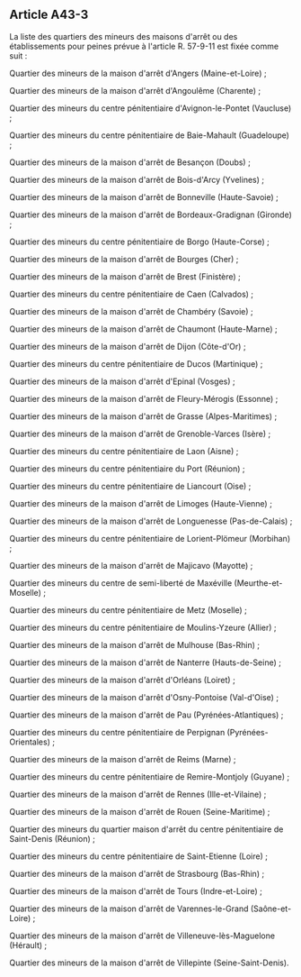 Article A43-3
----
La liste des quartiers des mineurs des maisons d'arrêt ou des établissements
pour peines prévue à l'article R. 57-9-11 est fixée comme suit :

Quartier des mineurs de la maison d'arrêt d'Angers (Maine-et-Loire) ;

Quartier des mineurs de la maison d'arrêt d'Angoulême (Charente) ;

Quartier des mineurs du centre pénitentiaire d'Avignon-le-Pontet (Vaucluse) ;

Quartier des mineurs du centre pénitentiaire de Baie-Mahault (Guadeloupe) ;

Quartier des mineurs de la maison d'arrêt de Besançon (Doubs) ;

Quartier des mineurs de la maison d'arrêt de Bois-d'Arcy (Yvelines) ;

Quartier des mineurs de la maison d'arrêt de Bonneville (Haute-Savoie) ;

Quartier des mineurs de la maison d'arrêt de Bordeaux-Gradignan (Gironde) ;

Quartier des mineurs du centre pénitentiaire de Borgo (Haute-Corse) ;

Quartier des mineurs de la maison d'arrêt de Bourges (Cher) ;

Quartier des mineurs de la maison d'arrêt de Brest (Finistère) ;

Quartier des mineurs du centre pénitentiaire de Caen (Calvados) ;

Quartier des mineurs de la maison d'arrêt de Chambéry (Savoie) ;

Quartier des mineurs de la maison d'arrêt de Chaumont (Haute-Marne) ;

Quartier des mineurs de la maison d'arrêt de Dijon (Côte-d'Or) ;

Quartier des mineurs du centre pénitentiaire de Ducos (Martinique) ;

Quartier des mineurs de la maison d'arrêt d'Epinal (Vosges) ;

Quartier des mineurs de la maison d'arrêt de Fleury-Mérogis (Essonne) ;

Quartier des mineurs de la maison d'arrêt de Grasse (Alpes-Maritimes) ;

Quartier des mineurs de la maison d'arrêt de Grenoble-Varces (Isère) ;

Quartier des mineurs du centre pénitentiaire de Laon (Aisne) ;

Quartier des mineurs du centre pénitentiaire du Port (Réunion) ;

Quartier des mineurs du centre pénitentiaire de Liancourt (Oise) ;

Quartier des mineurs de la maison d'arrêt de Limoges (Haute-Vienne) ;

Quartier des mineurs de la maison d'arrêt de Longuenesse (Pas-de-Calais) ;

Quartier des mineurs du centre pénitentiaire de Lorient-Plömeur (Morbihan) ;

Quartier des mineurs de la maison d'arrêt de Majicavo (Mayotte) ;

Quartier des mineurs du centre de semi-liberté de Maxéville (Meurthe-et-Moselle)
;

Quartier des mineurs du centre pénitentiaire de Metz (Moselle) ;

Quartier des mineurs du centre pénitentiaire de Moulins-Yzeure (Allier) ;

Quartier des mineurs de la maison d'arrêt de Mulhouse (Bas-Rhin) ;

Quartier des mineurs de la maison d'arrêt de Nanterre (Hauts-de-Seine) ;

Quartier des mineurs de la maison d'arrêt d'Orléans (Loiret) ;

Quartier des mineurs de la maison d'arrêt d'Osny-Pontoise (Val-d'Oise) ;

Quartier des mineurs de la maison d'arrêt de Pau (Pyrénées-Atlantiques) ;

Quartier des mineurs du centre pénitentiaire de Perpignan (Pyrénées-Orientales)
;

Quartier des mineurs de la maison d'arrêt de Reims (Marne) ;

Quartier des mineurs du centre pénitentiaire de Remire-Montjoly (Guyane) ;

Quartier des mineurs de la maison d'arrêt de Rennes (Ille-et-Vilaine) ;

Quartier des mineurs de la maison d'arrêt de Rouen (Seine-Maritime) ;

Quartier des mineurs du quartier maison d'arrêt du centre pénitentiaire de
Saint-Denis (Réunion) ;

Quartier des mineurs du centre pénitentiaire de Saint-Etienne (Loire) ;

Quartier des mineurs de la maison d'arrêt de Strasbourg (Bas-Rhin) ;

Quartier des mineurs de la maison d'arrêt de Tours (Indre-et-Loire) ;

Quartier des mineurs de la maison d'arrêt de Varennes-le-Grand (Saône-et-Loire)
;

Quartier des mineurs de la maison d'arrêt de Villeneuve-lès-Maguelone (Hérault)
;

Quartier des mineurs de la maison d'arrêt de Villepinte (Seine-Saint-Denis).
